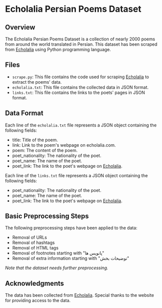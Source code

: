 # Echolalia Persian Poems Dataset
## Overview
The Echolalia Persian Poems Dataset is a collection of nearly 2000 poems from around the world translated in Persian. This dataset has been scraped from [Echolalia](https://echolalia.ir) using Python programming language.

## Files
* `scrape.py`: This file contains the code used for scraping [Echolalia](https://echolalia.ir) to extract the poems' data.
* `echolalia.txt`: This file contains the collected data in JSON format.
* `links.txt`: This file contains the links to the poets' pages in JSON format.

## Data Format
Each line of the `echolalia.txt` file represents a JSON object containing the following fields:

* title: Title of the poem.
* link: Link to the poem's webpage on echolalia.com.
* poem: The content of the poem.
* poet_nationality: The nationality of the poet.
* poet_name: The name of the poet.
* poet_link: The link to the poet's webpage on [Echolalia](https://echolalia.ir).


Each line of the `links.txt` file represents a JSON object containing the following fields:

* poet_nationality: The nationality of the poet.
* poet_name: The name of the poet.
* poet_link: The link to the poet's webpage on [Echolalia](https://echolalia.ir).

## Basic Preprocessing Steps
The following preprocessing steps have been applied to the data:

* Removal of URLs
* Removal of hashtags
* Removal of HTML tags
* Removal of footnotes starting with "پانویس ها"
* Removal of extra information starting with "توضیحات بخش"

*Note that the dataset needs further preprocessing.*

## Acknowledgments
The data has been collected from [Echolalia](https://echolalia.ir). Special thanks to the website for providing access to the data.

